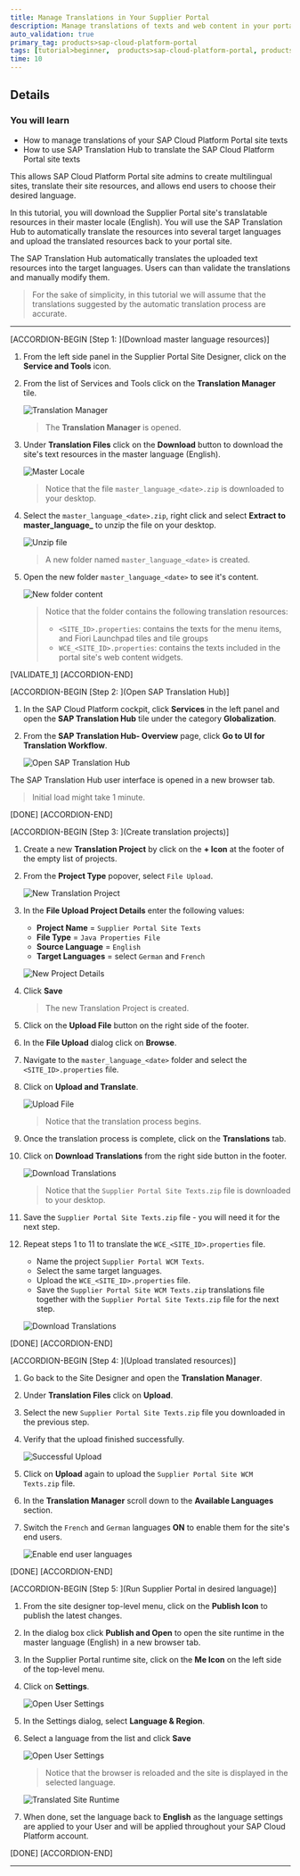```yaml
---
title: Manage Translations in Your Supplier Portal
description: Manage translations of texts and web content in your portal site.
auto_validation: true
primary_tag: products>sap-cloud-platform-portal
tags: [tutorial>beginner,  products>sap-cloud-platform-portal, products>sap-cloud-platform]
time: 10
---
```


## Details
### You will learn  
  - How to manage translations of your SAP Cloud Platform Portal site texts
  - How to use SAP Translation Hub to translate the SAP Cloud Platform Portal site texts

This allows SAP Cloud Platform Portal site admins to create multilingual sites, translate their site resources, and allows end users to choose their desired language.

In this tutorial, you will download the Supplier Portal site's translatable resources in their master locale (English). You will use the SAP Translation Hub to automatically translate the resources into several target languages and upload the translated resources back to your portal site.

The SAP Translation Hub automatically translates the uploaded text resources into the target languages. Users can than validate the translations and manually modify them.

> For the sake of simplicity, in this tutorial we will assume that the translations suggested by the automatic translation process are accurate.

---

[ACCORDION-BEGIN [Step 1: ](Download master language resources)]
1. From the left side panel in the Supplier Portal Site Designer, click on the **Service and Tools** icon.
2. From the list of Services and Tools click on the **Translation Manager** tile.

    ![Translation Manager](1-launch-translation-service.png)

    > The **Translation Manager** is opened.

3. Under **Translation Files** click on the **Download** button to download the site's text resources in the master language (English).

    ![Master Locale](2-download-master-lang.png)

    > Notice that the file `master_language_<date>.zip` is downloaded to your desktop.

4. Select the `master_language_<date>.zip`, right click and select **Extract to master_language_<date>** to unzip the file on your desktop.

    ![Unzip file](3-unzip-resources.png)

    > A new folder named `master_language_<date>` is created.

5. Open the new folder `master_language_<date>` to see it's content.

    ![New folder content](4-new-folder.png)

    > Notice that the folder contains the following translation resources:
    > - `<SITE_ID>.properties`: contains the texts for the menu items, and Fiori Launchpad tiles and tile groups
    > - `WCE_<SITE_ID>.properties`: contains the texts included in the portal site's web content widgets.

[VALIDATE_1]
[ACCORDION-END]

[ACCORDION-BEGIN [Step 2: ](Open SAP Translation Hub)]
1. In the SAP Cloud Platform cockpit, click **Services** in the left panel and open the **SAP Translation Hub** tile under the category **Globalization**.
2. From the **SAP Translation Hub- Overview** page, click **Go to UI for Translation Workflow**.

    ![Open SAP Translation Hub](5-open-translation-hub.png)

The SAP Translation Hub user interface is opened in a new browser tab.

>Initial load might take 1 minute.

[DONE]
[ACCORDION-END]

[ACCORDION-BEGIN [Step 3: ](Create translation projects)]
1. Create a new **Translation Project** by click on the **+ Icon** at the footer of the empty list of projects.
2. From the **Project Type** popover, select `File Upload`.

    ![New Translation Project](6-new-translation-project.png)

3. In the **File Upload Project Details** enter the following values:

    - **Project Name** = `Supplier Portal Site Texts`
    - **File Type** = `Java Properties File`
    - **Source Language** = `English`
    - **Target Languages** = select `German` and `French`

    ![New Project Details](7-new-project-details.png)

4. Click **Save**

    > The new Translation Project is created.

5. Click on the **Upload File** button on the right side of the footer.
6. In the **File Upload** dialog click on **Browse**.
7. Navigate to the `master_language_<date>` folder and select the `<SITE_ID>.properties` file.
8. Click on **Upload and Translate**.

    ![Upload File](8-upload-file.png)

    > Notice that the translation process begins.

9. Once the translation process is complete, click on the **Translations** tab.
10. Click on **Download Translations** from the right side button in the footer.

    ![Download Translations](8-1-download-translations.png)

    > Notice that the `Supplier Portal Site Texts.zip` file is downloaded to your desktop.

11. Save the `Supplier Portal Site Texts.zip` file - you will need it for the next step.
12. Repeat steps 1 to 11 to translate the `WCE_<SITE_ID>.properties` file.

    - Name the project `Supplier Portal WCM Texts`.
    - Select the same target languages.
    - Upload the `WCE_<SITE_ID>.properties` file.
    - Save the `Supplier Portal Site WCM Texts.zip` translations file together with the `Supplier Portal Site Texts.zip` file for the next step.

    ![Download Translations](8-2-download-translations.png)

[DONE]
[ACCORDION-END]

[ACCORDION-BEGIN [Step 4: ](Upload translated resources)]
1. Go back to the Site Designer and open the **Translation Manager**.
2. Under **Translation Files** click on **Upload**.
3. Select the new `Supplier Portal Site Texts.zip` file you downloaded in the previous step.
4. Verify that the upload finished successfully.  

    ![Successful Upload](9-upload-translations.png)

5. Click on **Upload** again to upload the `Supplier Portal Site WCM Texts.zip` file.
6. In the **Translation Manager** scroll down to the **Available Languages** section.
7. Switch the `French` and `German` languages **ON** to enable them for the site's end users.

    ![Enable end user languages](10-enable-langs.png)

[DONE]
[ACCORDION-END]

[ACCORDION-BEGIN [Step 5: ](Run Supplier Portal in desired language)]
1. From the site designer top-level menu, click on the **Publish Icon** to publish the latest changes.
2. In the dialog box click **Publish and Open** to open the site runtime in the master language (English) in a new browser tab.
3. In the Supplier Portal runtime site, click on the **Me Icon** on the left side of the top-level menu.
4. Click on **Settings**.

    ![Open User Settings](11-open-user-settings.png)

5. In the Settings dialog, select **Language & Region**.
6. Select a language from the list and click **Save**

    ![Open User Settings](12-set-user-language.png)

    > Notice that the browser is reloaded and the site is displayed in the selected language.

    ![Translated Site Runtime](13-translated-site.png)

  7. When done, set the language back to **English** as the language settings are applied to your User and will be applied throughout your SAP Cloud Platform account.

[DONE]
[ACCORDION-END]


---

